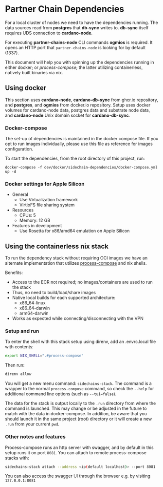 # Partner Chain Dependencies

For a local cluster of nodes we need to have the dependencies running.
The data sources read from **postgres** that **db-sync** writes to.
**db-sync** itself requires UDS connection to **cardano-node**.

For executing **partner-chains-node** CLI commands **ogmios** is required.
It opens an HTTP port that `partner-chains-node` is looking for by default (1337).

This document will help you with spinning up the dependencies running in either docker; or
_process-compose_; the latter utilizing containerless, natively built binaries via nix.

## Using docker

This section uses **cardano-node**, **cardano-db-sync** from ghcr.io repository,
and **postgres**, and **ogmios** from docker.io repository.
Setup uses docker volumes for cardano-node data, postgres data and substrate node data, and
**cardano-node** Unix domain socket for **cardano-db-sync**.

### Docker-compose

The set-up of dependencies is maintained in the docker compose file.
If you opt to run images individually, please use this file as reference for images configuration.

To start the dependencies, from the root directory of this project, run:
```
docker-compose -f dev/docker/sidechain-dependencies/docker-compose.yml up -d
```

### Docker settings for Apple Silicon

- General
  - Use Virtualization framework
  - VirtioFS file sharing system
- Resources
  - CPUs: 5
  - Memory: 12 GB
- Features in development
  - Use Rosetta for x86/amd64 emulation on Apple Silicon

## Using the containerless nix stack

To run the dependency stack without requiring OCI images we have an alternate
implementation that utilizes
[process-compose](https://github.com/F1bonacc1/process-compose) and nix shells.

Benefits:

- Access to the ECR not required; no images/containers are used to run the stack
- Thus, no need to build/load/share images
- Native local builds for each supported architecture:
  - x86_64-linux
  - x86_64-darwin
  - arm64-darwin
- Works as expected while connecting/disconnecting with the VPN

### Setup and run
To enter the shell with this stack setup using direnv, add an .envrc.local file with contents:
```sh
export NIX_SHELL=".#process-compose"
```

Then run:
```sh
direnv allow
```

You will get a new menu command: `sidechains-stack`. The command is a wrapper to
the normal `process-compose` command, so check the `--help` for additional
command line options (such as `--tui=false`).

The data for the stack is output locally to the `.run` directory from where the
command is launched.  This may change or be adjusted in the future to match with
the data in docker-compose.  In addition, be aware that you should launch it in
the same project (root) directory or it will create a new `.run` from your
current `pwd`.

### Other notes and features

Process-compose runs an http server with swagger, and by default in this setup
runs it on port `8081`.  You can attach to remote process-compose stacks with:
```sh
sidechains-stack attach --address <ip(default localhost)> --port 8081
```
You can also access the swagger UI through the browser e.g. by visiting
`127.0.0.1:8081`

